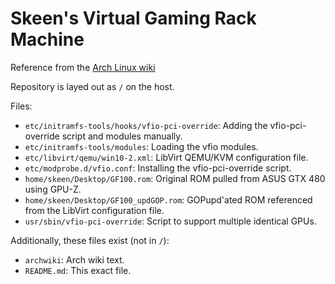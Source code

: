 # Skeen's Virtual Gaming Rack Machine
Reference from the [Arch Linux wiki](https://wiki.archlinux.org/index.php/PCI_passthrough_via_OVMF/Examples#Skeen.27s_Virtual_Gaming_Rack_Machine)


Repository is layed out as `/` on the host.

Files:
* `etc/initramfs-tools/hooks/vfio-pci-override`: Adding the vfio-pci-override script and modules manually.
* `etc/initramfs-tools/modules`: Loading the vfio modules.
* `etc/libvirt/qemu/win10-2.xml`: LibVirt QEMU/KVM configuration file.
* `etc/modprobe.d/vfio.conf`: Installing the vfio-pci-override script.
* `home/skeen/Desktop/GF100.rom`: Original ROM pulled from ASUS GTX 480 using GPU-Z.
* `home/skeen/Desktop/GF100_updGOP.rom`: GOPupd'ated ROM referenced from the LibVirt configuration file.
* `usr/sbin/vfio-pci-override`: Script to support multiple identical GPUs.

Additionally, these files exist (not in `/`):
* `archwiki`: Arch wiki text.
* `README.md`: This exact file.
